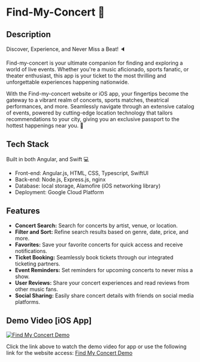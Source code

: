# Find-My-Concert :date:

## Description
Discover, Experience, and Never Miss a Beat! :speaker:

Find-my-concert is your ultimate companion for finding and exploring a world of live events. Whether you're a music aficionado, sports fanatic, or theater enthusiast, this app is your ticket to the most thrilling and unforgettable experiences happening nationwide.

With the Find-my-concert website or iOS app, your fingertips become the gateway to a vibrant realm of concerts, sports matches, theatrical performances, and more. Seamlessly navigate through an extensive catalog of events, powered by cutting-edge location technology that tailors recommendations to your city, giving you an exclusive passport to the hottest happenings near you. :musical_note:

## Tech Stack 
Built in both Angular, and Swift :computer:
- Front-end: Angular.js, HTML, CSS, Typescript, SwiftUI
- Back-end: Node.js, Express.js, nginx
- Database: local storage, Alamofire (iOS networking library)
- Deployment: Google Cloud Platform

## Features
- **Concert Search:** Search for concerts by artist, venue, or location.
- **Filter and Sort:** Refine search results based on genre, date, price, and more.
- **Favorites:** Save your favorite concerts for quick access and receive notifications.
- **Ticket Booking:** Seamlessly book tickets through our integrated ticketing partners.
- **Event Reminders:** Set reminders for upcoming concerts to never miss a show.
- **User Reviews:** Share your concert experiences and read reviews from other music fans.
- **Social Sharing:** Easily share concert details with friends on social media platforms.

## Demo Video [iOS App]
[![Find My Concert Demo](https://img.youtube.com/vi/VIDEO_ID_HERE/0.jpg)](https://www.youtube.com/watch?v=VIDEO_ID_HERE)

Click the link above to watch the demo video for app or use the following link for the website access: 
[Find My Concert Demo](https://www.youtube.com/watch?v=VIDEO_ID_HERE)
